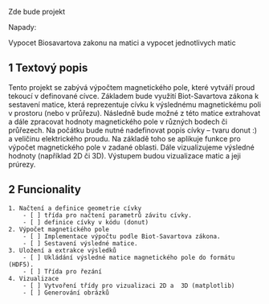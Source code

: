 Zde bude projekt

Napady:

Vypocet Biosavartova zakonu na matici a vypocet jednotlivych matic


## 1 Textový popis
Tento projekt se zabývá výpočtem magnetického pole, které vytváří proud tekoucí v definované cívce. Základem bude využití Biot-Savartova zákona k sestavení matice, která reprezentuje cívku k výslednému magnetickému poli v prostoru (nebo v průřezu). Následně bude možné z této matice extrahovat a dále zpracovat hodnoty magnetického pole v různých bodech či průřezech.
Na počátku bude nutné nadefinovat popis cívky – tvaru donut :) a veličinu elektrického proudu. Na základě toho se aplikuje funkce pro výpočet magnetického pole v zadané oblasti. Dále vizualizujeme výsledné hodnoty (například 2D či 3D).
Výstupem budou vizualizace matic a jeji prúrezy.

## 2 Funcionality
    1. Načtení a definice geometrie cívky
        - [ ] třída pro načtení parametrů závitu cívky.
        - [ ] definice cívky v kódu (donut) 
    2. Výpočet magnetického pole
        - [ ] Implementace výpočtu podle Biot-Savartova zákona.
        - [ ] Sestavení výsledné matice.
    3. Uložení a extrakce výsledků
        - [ ] Ukládání výsledné matice magnetického pole do formátu (HDF5).
        - [ ] Třída pro řezání 
    4. Vizualizace
        - [ ] Vytvoření třídy pro vizualizaci 2D a  3D (matplotlib)
        - [ ] Generování obrázků 